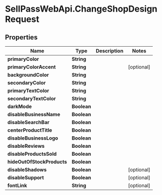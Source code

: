 # SellPassWebApi.ChangeShopDesignRequest

## Properties

Name | Type | Description | Notes
------------ | ------------- | ------------- | -------------
**primaryColor** | **String** |  | 
**primaryColorAccent** | **String** |  | [optional] 
**backgroundColor** | **String** |  | 
**secondaryColor** | **String** |  | 
**primaryTextColor** | **String** |  | 
**secondaryTextColor** | **String** |  | 
**darkMode** | **Boolean** |  | 
**disableBusinessName** | **Boolean** |  | 
**disableSearchBar** | **Boolean** |  | 
**centerProductTitle** | **Boolean** |  | 
**disableBusinessLogo** | **Boolean** |  | 
**disableReviews** | **Boolean** |  | 
**disableProductsSold** | **Boolean** |  | 
**hideOutOfStockProducts** | **Boolean** |  | 
**disableShadows** | **Boolean** |  | [optional] 
**disableSupport** | **Boolean** |  | [optional] 
**fontLink** | **String** |  | [optional] 


